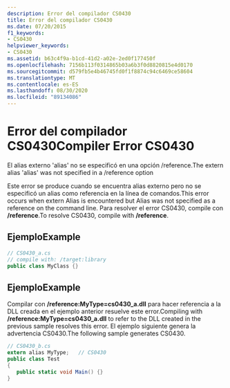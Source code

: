 ```yaml
---
description: Error del compilador CS0430
title: Error del compilador CS0430
ms.date: 07/20/2015
f1_keywords:
- CS0430
helpviewer_keywords:
- CS0430
ms.assetid: b63c4f9a-b1cd-41d2-a02e-2ed0f177450f
ms.openlocfilehash: 7156b113f0314865b03a6b3f0d8820815e4d0170
ms.sourcegitcommit: d579fb5e4b46745fd0f1f8874c94c6469ce58604
ms.translationtype: MT
ms.contentlocale: es-ES
ms.lasthandoff: 08/30/2020
ms.locfileid: "89134086"
---
```

# <a name="compiler-error-cs0430"></a><span data-ttu-id="87408-103">Error del compilador CS0430</span><span class="sxs-lookup"><span data-stu-id="87408-103">Compiler Error CS0430</span></span>
<span data-ttu-id="87408-104">El alias externo 'alias' no se especificó en una opción /reference.</span><span class="sxs-lookup"><span data-stu-id="87408-104">The extern alias 'alias' was not specified in a /reference option</span></span>  
  
 <span data-ttu-id="87408-105">Este error se produce cuando se encuentra alias externo pero no se especificó un alias como referencia en la línea de comandos.</span><span class="sxs-lookup"><span data-stu-id="87408-105">This error occurs when extern Alias is encountered but Alias was not specified as a reference on the command line.</span></span> <span data-ttu-id="87408-106">Para resolver el error CS0430, compile con **/reference**.</span><span class="sxs-lookup"><span data-stu-id="87408-106">To resolve CS0430, compile with **/reference**.</span></span>  
  
## <a name="example"></a><span data-ttu-id="87408-107">Ejemplo</span><span class="sxs-lookup"><span data-stu-id="87408-107">Example</span></span>  
  
```csharp  
// CS0430_a.cs  
// compile with: /target:library
public class MyClass {}  
```  
  
## <a name="example"></a><span data-ttu-id="87408-108">Ejemplo</span><span class="sxs-lookup"><span data-stu-id="87408-108">Example</span></span>  
 <span data-ttu-id="87408-109">Compilar con **/reference:MyType=cs0430_a.dll** para hacer referencia a la DLL creada en el ejemplo anterior resuelve este error.</span><span class="sxs-lookup"><span data-stu-id="87408-109">Compiling with **/reference:MyType=cs0430_a.dll** to refer to the DLL created in the previous sample resolves this error.</span></span> <span data-ttu-id="87408-110">El ejemplo siguiente genera la advertencia CS0430.</span><span class="sxs-lookup"><span data-stu-id="87408-110">The following sample generates CS0430.</span></span>  
  
```csharp  
// CS0430_b.cs  
extern alias MyType;   // CS0430  
public class Test
{  
   public static void Main() {}  
}  
```
